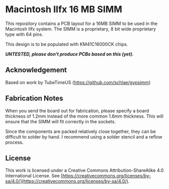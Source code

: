 # Macintosh IIfx 16 MB SIMM

This repository contains a PCB layout for a 16MB SIMM to be used in
the Macintosh IIfx system.  The SIMM is a proprietary, 8 bit wide
proprietary type with 64 pins.

This design is to be populated with KM41C16000CK chips.

***UNTESTED, please don't produce PCBs based on this (yet).***

## Acknowledgement

Based on work by TubeTimeUS (https://github.com/schlae/gvpsimm)

## Fabrication Notes

When you send the board out for fabrication, please specify a board
thickness of 1.2mm instead of the more common 1.6mm thickness. This
will ensure that the SIMM will fit correctly in the sockets.

Since the components are packed relatively close together, they can be
difficult to solder by hand. I recommend using a solder stencil and a
reflow process.

## License

This work is licensed under a Creative Commons Attribution-ShareAlike
4.0 International License. See
[https://creativecommons.org/licenses/by-sa/4.0/](https://creativecommons.org/licenses/by-sa/4.0/).

